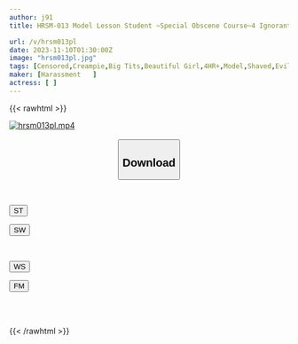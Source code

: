 ```yaml
---
author: j91
title: HRSM-013 Model Lesson Student ~Special Obscene Course~4 Ignorant Beautiful Girls Targeted

url: /v/hrsm013pl
date: 2023-11-10T01:30:00Z
image: "hrsm013pl.jpg"
tags: [Censored,Creampie,Big Tits,Beautiful Girl,4HR+,Model,Shaved,Evil,Huge Butt	 ]
maker: [Harassment   ]
actress: [ ]
---
```



{{< rawhtml >}}

<div class="video" data-videoid="03ZxOq9Rb3feYB">
    <a href="javascript:;">
        <img src="https://my.j91.asia/v/hrsm013pl/hrsm013pl.jpg" width="WIDTH" height="HEIGHT" alt="hrsm013pl.mp4" loading="lazy">
    </a>
</div>

<script type="text/javascript" src="https://j91.asia/asset/on-demand-st.js"></script>

<br>
  <link rel="stylesheet" href="https://j91.asia/asset/bs5.css">
  
  <center>
  <button class="btn btn-primary" type="button" data-bs-toggle="collapse" data-bs-target=".multi-collapse" aria-expanded="false" aria-controls="multiCollapseExample1 multiCollapseExample2"><h2>Download</h2></button></center>
</p>
<div class="row">
  <div class="col">
    <div class="collapse multi-collapse" id="multiCollapseExample1">
      <div class="card card-body">
	      	      <br>
<div class="buttons">  
<p><a href="https://streamtape.to/v/03ZxOq9Rb3feYB" target="_blank"><button class="btn-hover color-3"><i class="fa fa-download"></i> ST</button></a></p>
<p><a href="https://sfastwish.com/5lwi5ozebid2" target="_blank"><button class="btn-hover color-2"><i class="fa fa-download"></i> SW</button></a></p></div>
    </div>
  </div>
</div>
  <div class="col">
    <div class="collapse multi-collapse" id="multiCollapseExample2">
      <div class="card card-body">
	      <br>
<div class="buttons">
<p><a href="https://wolfstream.tv/lfayh2mnpm74" target="_blank"><button class="btn-hover color-9"><i class="fa fa-download"></i> WS</button></a></p>
<p><a href="https://filemoon.sx/d/ax72ad82goai" target="_blank"><button class="btn-hover color-8"><i class="fa fa-download"></i> FM</button></a></p></div>
<br><br>
      </div>
    </div>
  </div>
</div>

{{< /rawhtml >}}
